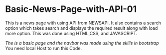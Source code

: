 # Basic-News-Page-with-API-01
This is a news page with using API from NEWSAPI. It also contains a search option which takes search and displays the required result along with load more option. This was done using HTML,CSS, and JAVASCRIPT.

*The is a basic page and the navbar was made using the skills in bootstrap*
You need local Host to run this Code.
